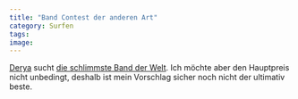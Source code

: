 ```yaml
---
title: "Band Contest der anderen Art"
category: Surfen
tags: 
image: 
---
```


[Derya](http://derschan.blogspot.com/) sucht [die schlimmste Band der Welt](http://derschan.blogspot.com/2006/08/tschontest-die-schlimmste-bnd-of-se.html). Ich möchte aber den Hauptpreis nicht unbedingt, deshalb ist mein Vorschlag sicher noch nicht der ultimativ beste.